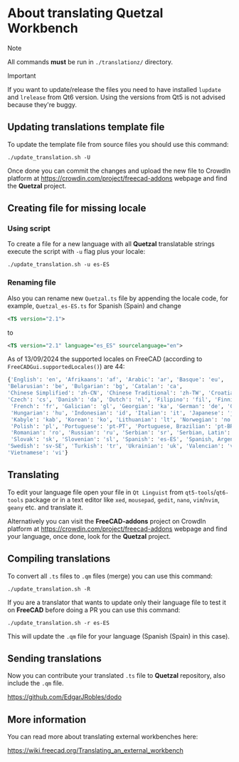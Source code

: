 # About translating Quetzal Workbench

> [!NOTE]
> All commands **must** be run in `./translationz/` directory.

> [!IMPORTANT]
> If you want to update/release the files you need to have installed
> `lupdate` and `lrelease` from Qt6 version. Using the versions from
> Qt5 is not advised because they're buggy.

## Updating translations template file

To update the template file from source files you should use this command:

```shell
./update_translation.sh -U
```

Once done you can commit the changes and upload the new file to CrowdIn platform
at <https://crowdin.com/project/freecad-addons> webpage and find the **Quetzal** project.

## Creating file for missing locale

### Using script

To create a file for a new language with all **Quetzal** translatable strings execute
the script with `-u` flag plus your locale:

```shell
./update_translation.sh -u es-ES
```

### Renaming file

Also you can rename new `Quetzal.ts` file by appending the locale code,
for example, `Quetzal_es-ES.ts` for Spanish (Spain) and change

```xml
<TS version="2.1">
```

to

```xml
<TS version="2.1" language="es_ES" sourcelanguage="en">
```

As of 13/09/2024 the supported locales on FreeCAD
(according to `FreeCADGui.supportedLocales()`) are 44:

```python
{'English': 'en', 'Afrikaans': 'af', 'Arabic': 'ar', 'Basque': 'eu',
'Belarusian': 'be', 'Bulgarian': 'bg', 'Catalan': 'ca',
'Chinese Simplified': 'zh-CN', 'Chinese Traditional': 'zh-TW', 'Croatian': 'hr',
'Czech': 'cs', 'Danish': 'da', 'Dutch': 'nl', 'Filipino': 'fil', 'Finnish': 'fi',
 'French': 'fr', 'Galician': 'gl', 'Georgian': 'ka', 'German': 'de', 'Greek': 'el',
 'Hungarian': 'hu', 'Indonesian': 'id', 'Italian': 'it', 'Japanese': 'ja',
 'Kabyle': 'kab', 'Korean': 'ko', 'Lithuanian': 'lt', 'Norwegian': 'no',
 'Polish': 'pl', 'Portuguese': 'pt-PT', 'Portuguese, Brazilian': 'pt-BR',
 'Romanian': 'ro', 'Russian': 'ru', 'Serbian': 'sr', 'Serbian, Latin': 'sr-CS',
 'Slovak': 'sk', 'Slovenian': 'sl', 'Spanish': 'es-ES', 'Spanish, Argentina': 'es-AR',
'Swedish': 'sv-SE', 'Turkish': 'tr', 'Ukrainian': 'uk', 'Valencian': 'val-ES',
'Vietnamese': 'vi'}
```

## Translating

To edit your language file open your file in `Qt Linguist` from `qt5-tools`/`qt6-tools`
package or in a text editor like `xed`, `mousepad`, `gedit`, `nano`, `vim`/`nvim`,
`geany` etc. and translate it.

Alternatively you can visit the **FreeCAD-addons** project on CrowdIn platform
at <https://crowdin.com/project/freecad-addons> webpage and find your language,
once done, look for the **Quetzal** project.

## Compiling translations

To convert all `.ts` files to `.qm` files (merge) you can use this command:

```shell
./update_translation.sh -R
```

If you are a translator that wants to update only their language file
to test it on **FreeCAD** before doing a PR you can use this command:

```shell
./update_translation.sh -r es-ES
```

This will update the `.qm` file for your language (Spanish (Spain) in this case).

## Sending translations

Now you can contribute your translated `.ts` file to **Quetzal** repository,
also include the `.qm` file.

<https://github.com/EdgarJRobles/dodo>

## More information

You can read more about translating external workbenches here:

<https://wiki.freecad.org/Translating_an_external_workbench>

